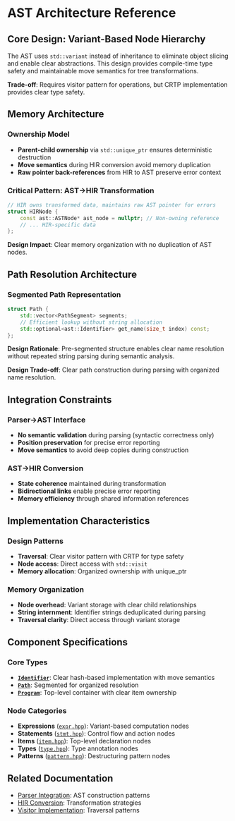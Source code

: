# AST Architecture Reference

## Core Design: Variant-Based Node Hierarchy

The AST uses `std::variant` instead of inheritance to eliminate object slicing and enable clear abstractions. This design provides compile-time type safety and maintainable move semantics for tree transformations.

**Trade-off**: Requires visitor pattern for operations, but CRTP implementation provides clear type safety.

## Memory Architecture

### Ownership Model
- **Parent-child ownership** via `std::unique_ptr` ensures deterministic destruction
- **Move semantics** during HIR conversion avoid memory duplication
- **Raw pointer back-references** from HIR to AST preserve error context

### Critical Pattern: AST→HIR Transformation
```cpp
// HIR owns transformed data, maintains raw AST pointer for errors
struct HIRNode {
    const ast::ASTNode* ast_node = nullptr; // Non-owning reference
    // ... HIR-specific data
};
```

**Design Impact**: Clear memory organization with no duplication of AST nodes.

## Path Resolution Architecture

### Segmented Path Representation
```cpp
struct Path {
    std::vector<PathSegment> segments;
    // Efficient lookup without string allocation
    std::optional<ast::Identifier> get_name(size_t index) const;
};
```

**Design Rationale**: Pre-segmented structure enables clear name resolution without repeated string parsing during semantic analysis.

**Design Trade-off**: Clear path construction during parsing with organized name resolution.

## Integration Constraints

### Parser→AST Interface
- **No semantic validation** during parsing (syntactic correctness only)
- **Position preservation** for precise error reporting
- **Move semantics** to avoid deep copies during construction

### AST→HIR Conversion
- **State coherence** maintained during transformation
- **Bidirectional links** enable precise error reporting
- **Memory efficiency** through shared information references

## Implementation Characteristics

### Design Patterns
- **Traversal**: Clear visitor pattern with CRTP for type safety
- **Node access**: Direct access with `std::visit`
- **Memory allocation**: Organized ownership with unique_ptr

### Memory Organization
- **Node overhead**: Variant storage with clear child relationships
- **String internment**: Identifier strings deduplicated during parsing
- **Traversal clarity**: Direct access through variant storage

## Component Specifications

### Core Types
- **[`Identifier`](./common.md#identifier)**: Clear hash-based implementation with move semantics
- **[`Path`](./common.md#path)**: Segmented for organized resolution
- **[`Program`](./ast.md#program)**: Top-level container with clear item ownership

### Node Categories
- **Expressions** ([`expr.hpp`](./expr.md)): Variant-based computation nodes
- **Statements** ([`stmt.hpp`](./stmt.md)): Control flow and action nodes
- **Items** ([`item.hpp`](./item.md)): Top-level declaration nodes
- **Types** ([`type.hpp`](./type.md)): Type annotation nodes
- **Patterns** ([`pattern.hpp`](./pattern.md)): Destructuring pattern nodes

## Related Documentation
- [Parser Integration](../parser/README.md): AST construction patterns
- [HIR Conversion](../semantic/hir/hir.md): Transformation strategies
- [Visitor Implementation](./visitor/visitor_base.md): Traversal patterns